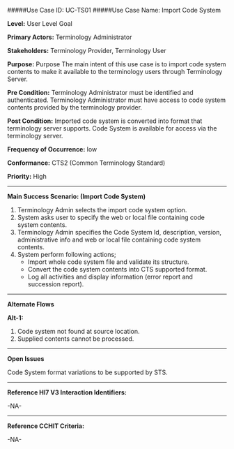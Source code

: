#####Use Case ID: UC-TS01
#####Use Case Name: Import Code System

**Level:**                     User Level Goal

**Primary Actors:**            Terminology Administrator  

**Stakeholders:**              Terminology Provider, Terminology User

**Purpose:**                   Purpose	The main intent of this use case is to import code system contents to make it available to the terminology users through Terminology Server.

**Pre Condition:**             Terminology Administrator must be identified and authenticated. Terminology Administrator must have access to code system contents provided by the terminology provider.

**Post Condition:**            Imported code system is converted into format that terminology server supports. Code System is available for access via the terminology server.

**Frequency of Occurrence:**   low

**Conformance:**             	 CTS2 (Common Terminology Standard)

**Priority:**                  High
__________________________________________________________
**Main Success Scenario: (Import Code System)**

1.	Terminology Admin selects the import code system option.
2.	System asks user to specify the web or local file containing code system contents.
3.	Terminology Admin specifies the Code System Id, description, version, administrative info and web or local file containing code system contents.
4.	System perform following actions;
    * Import whole code system file and validate its structure.
    * Convert the code system contents into CTS supported format.
    * Log all activities and display information (error report and succession report).

__________________________________________________________
**Alternate Flows** 

**Alt-1:**

1.	Code system not found at source location.
2.	Supplied contents cannot be processed. 

_______________________________________________________________
**Open Issues**

Code System format variations to be supported by STS.
_______________________________________________________________
**Reference Hl7 V3 Interaction Identifiers:**

-NA-
_______________________________________________________________
**Reference CCHIT Criteria:**

-NA-

